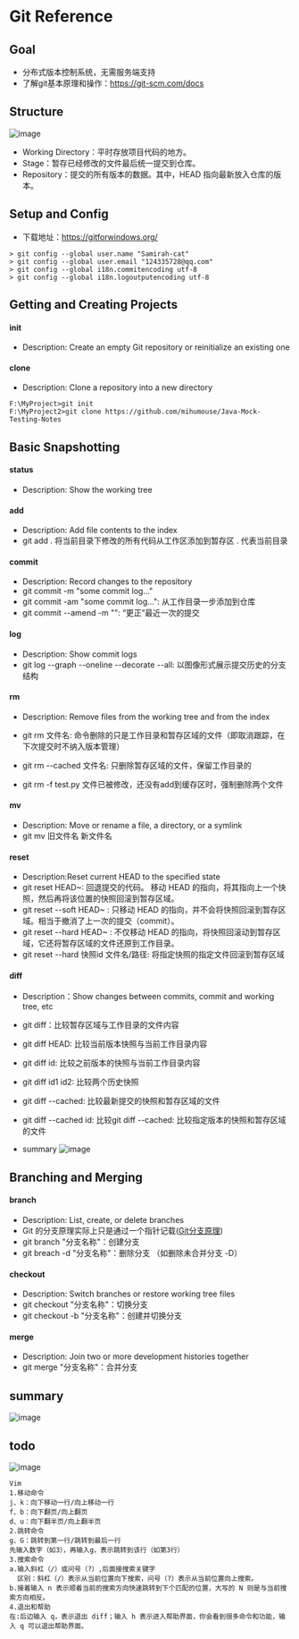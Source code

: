 # Git Reference

## Goal 
- 分布式版本控制系统，无需服务端支持
- 了解git基本原理和操作：https://git-scm.com/docs

## Structure
![image](https://note.youdao.com/yws/public/resource/7c18d614a76e9fcc62525c32e12b1969/xmlnote/462C7807CA734F49B7AE428D515DABBA/744)

- Working Directory：平时存放项目代码的地方。
- Stage：暂存已经修改的文件最后统一提交到仓库。
- Repository：提交的所有版本的数据。其中，HEAD 指向最新放入仓库的版本。

## Setup and Config
- 下载地址：https://gitforwindows.org/
```
> git config --global user.name "Samirah-cat"
> git config --global user.email "124335728@qq.com"
> git config --global i18n.commitencoding utf-8
> git config --global i18n.logoutputencoding utf-8
```

## Getting and Creating Projects
#### init
- Description: Create an empty Git repository or reinitialize an existing one
#### clone
- Description: Clone a repository into a new directory
```
F:\MyProject>git init
F:\MyProject2>git clone https://github.com/mihumouse/Java-Mock-Testing-Notes
```
## Basic Snapshotting
#### status
- Description: Show the working tree

#### add
- Description: Add file contents to the index
- git add . 将当前目录下修改的所有代码从工作区添加到暂存区 . 代表当前目录

#### commit
- Description: Record changes to the repository
- git commit -m "some commit log..."
- git commit -am "some commit log...": 从工作目录一步添加到仓库
- git commit --amend -m "": “更正”最近一次的提交

#### log
- Description: Show commit logs
- git log --graph --oneline --decorate --all: 以图像形式展示提交历史的分支结构

#### rm

- Description: Remove files from the working tree and from the index

- git rm  文件名: 命令删除的只是工作目录和暂存区域的文件（即取消跟踪，在下次提交时不纳入版本管理）
- git rm --cached 文件名: 只删除暂存区域的文件，保留工作目录的

- git rm -f test.py 文件已被修改，还没有add到缓存区时，强制删除两个文件

#### mv

- Description: Move or rename a file, a directory, or a symlink
- git mv 旧文件名 新文件名


#### reset 
- Description:Reset current HEAD to the specified state
- git reset HEAD~:  回退提交的代码。
移动 HEAD 的指向，将其指向上一个快照，然后再将该位置的快照回滚到暂存区域。
- git reset --soft HEAD~ : 只移动 HEAD 的指向，并不会将快照回滚到暂存区域。相当于撤消了上一次的提交（commit）。
- git reset --hard HEAD~ : 不仅移动 HEAD 的指向，将快照回滚动到暂存区域，它还将暂存区域的文件还原到工作目录。
- git reset --hard 快照id 文件名/路径: 将指定快照的指定文件回滚到暂存区域


#### diff

- Description：Show changes between commits, commit and working tree, etc

- git diff：比较暂存区域与工作目录的文件内容
- git diff HEAD: 比较当前版本快照与当前工作目录内容
- git diff id: 比较之前版本的快照与当前工作目录内容
- git diff id1 id2: 比较两个历史快照
- git diff --cached: 比较最新提交的快照和暂存区域的文件
- git diff --cached id: 比较git diff --cached: 比较指定版本的快照和暂存区域的文件

- summary
![image](
https://note.youdao.com/yws/public/resource/7c18d614a76e9fcc62525c32e12b1969/xmlnote/DC5BCFC5C96F452DA75D3F6121E12E51/871)


## Branching and Merging
#### branch 

- Description: List, create, or delete branches
- Git 的分支原理实际上只是通过一个指针记载([Git分支原理](https://blog.csdn.net/weixin_37861326/article/details/80097198))
- git branch "分支名称"：创建分支
- git breach -d  "分支名称"：删除分支 （如删除未合并分支 -D）
#### checkout 
- Description: Switch branches or restore working tree files
- git checkout "分支名称"：切换分支
- git checkout -b "分支名称"：创建并切换分支
#### merge 
- Description: Join two or more development histories together
- git merge "分支名称"：合并分支

## summary
![image](
https://note.youdao.com/yws/public/resource/7c18d614a76e9fcc62525c32e12b1969/xmlnote/9278468403A54932A4E65CA3434853CF/1027)

## todo
![image](https://note.youdao.com/yws/public/resource/7c18d614a76e9fcc62525c32e12b1969/xmlnote/9774ABEF571847C3A6383A480E01E608/1022)

    Vim
    1.移动命令
    j、k：向下移动一行/向上移动一行
    f、b：向下翻页/向上翻页
    d、u：向下翻半页/向上翻半页
    2.跳转命令
    g、G：跳转到第一行/跳转到最后一行
    先输入数字（如3），再输入g，表示跳转到该行（如第3行）
    3.搜索命令
    a.输入斜杠（/）或问号（?）,后面接搜索关键字
      区别：斜杠（/）表示从当前位置向下搜索，问号（?）表示从当前位置向上搜索。
    b.接着输入 n 表示顺着当前的搜索方向快速跳转到下个匹配的位置，大写的 N 则是与当前搜索方向相反。
    4.退出和帮助
    在:后边输入 q，表示退出 diff；输入 h 表示进入帮助界面，你会看到很多命令和功能，输入 q 可以退出帮助界面。
    